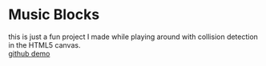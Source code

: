 Music Blocks
=====
this is just a fun project I made while playing around with collision detection in the HTML5 canvas.
<br>
<a href="http://htmlpreview.github.io/?https://raw.githubusercontent.com/zyefern/Music-Blocks/master/music_blocks.html">github demo</a>
